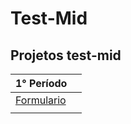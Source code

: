 
# Test-Mid
## Projetos test-mid

|   **1° Período**   |     |
| ----------------------- | ----------------------- |
| [Formulario](https://github.com/cortezcodar/test-mid/tree/main/Formulario/)
 |   |     